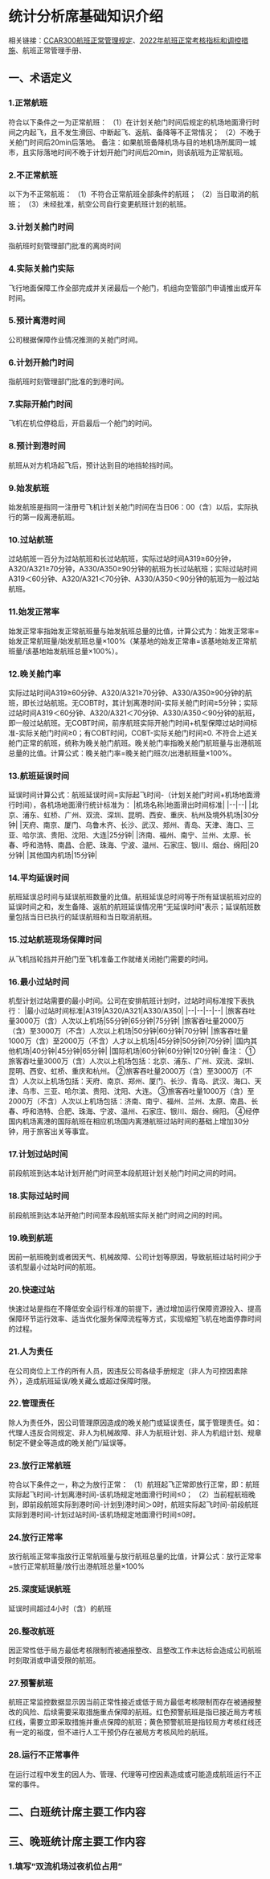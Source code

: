 # 统计分析席基础知识介绍
相关链接：[CCAR300航班正常管理规定](http://www.caac.gov.cn/XXGK/XXGK/MHGZ/201706/t20170621_44917.html)、[2022年航班正常考核指标和调控措施](http://www.caac.gov.cn/XXGK/XXGK/ZFGW/202203/P020220321574249252192.pdf)、航班正常管理手册、

## 一、术语定义
### 1.正常航班
符合以下条件之一为正常航班：
（1）在计划关舱门时间后规定的机场地面滑行时间之内起飞，且不发生滑回、中断起飞、返航、备降等不正常情况；
（2）不晚于关舱门时间后20min后落地。
备注：如果航班备降机场与目的地机场所属同一城市，且实际落地时间不晚于计划开舱门时间后20min，则该航班为正常航班。

### 2.不正常航班
以下为不正常航班：
（1）不符合正常航班全部条件的航班；
（2）当日取消的航班；
（3）未经批准，航空公司自行变更航班计划的航班。

### 3.计划关舱门时间
指航班时刻管理部门批准的离岗时间

### 4.实际关舱门实际
飞行地面保障工作全部完成并关闭最后一个舱门，机组向空管部门申请推出或开车时间。

### 5.预计离港时间
公司根据保障作业情况推测的关舱门时间。

### 6.计划开舱门时间
指航班时刻管理部门批准的到港时间。

### 7.实际开舱门时间
飞机在机位停稳后，开启最后一个舱门的时间。

### 8.预计到港时间
航班从对方机场起飞后，预计达到目的地挡轮挡时间。

### 9.始发航班
始发航班是指同一注册号飞机计划关舱门时间在当日06：00（含）以后，实际执行的第一段离港航班。

### 10.过站航班
过站航班一百分为过站航班和长过站航班，实际过站时间A319≥60分钟，A320/A321≥70分钟，A330/A350≥90分钟的航班为长过站航班；实际过站时间A319＜60分钟、A320/A321＜70分钟、A330/A350＜90分钟的航班为一般过站航班。

### 11.始发正常率
始发正常率指始发正常航班量与始发航班总量的比值，计算公式为：始发正常率=始发正常航班量/始发航班总量×100%（某基地的始发正常串=该基地始发正常航班量/该基地始发航班总量×100%）。

### 12.晚关舱门率
实际过站时间A319≥60分钟、A320/A321≥70分钟、A330/A350≥90分钟的航班，即长过站航班。无COBT时，其计划离港时间-实际关舱门时间≥5分钟；实际过站时间A319＜60分钟、A320/A321＜70分钟、A330/A350＜90分钟的航班，即一般过站航班。无COBT时间，前序航班实际开舱门时间+机型保障过站时间标准-实际关舱门时间≥0；有COBT时间，COBT-实际关舱门时间≥0.
不符合上述关舱门正常的航班，统称为晚关舱门航班。晚关舱门率指晚关舱门航班量与出港航班总量的比值。计算公式：晚关舱门率=晚关舱门班次/出港航班量×100%。

### 13.航班延误时间
延误时间计算公式：航班延误时间=实际起飞时间-（计划关舱门时间+机场地面滑行时间），各机场地面滑行统计标准为：
|机场名称|地面滑出时间标准|
|--|--|
|北京、浦东、虹桥、广州、双流、深圳、昆明、西安、重庆、杭州及境外机场|30分钟|
|天府、南京、厦门、乌鲁木齐、长沙、武汉、郑州、青岛、天津、海口、三亚、哈尔滨、贵阳、沈阳、大连|25分钟|
|济南、福州、南宁、兰州、太原、长春、呼和浩特、南昌、合肥、珠海、宁波、温州、石家庄、银川、烟台、绵阳|20分钟|
|其他国内机场|15分钟|

### 14.平均延误时间
航班延误总时间与延误航班数量的比值。航班延误总时间等于所有延误航班对应的延误时间之和，发生备降、返航的航班延误情况用“无延误时间”表示；延误航班数量包括当日已执行的延误航班和当日取消航班。

### 15.过站航班现场保障时间
从飞机挡轮挡并开舱门至飞机准备工作就绪关闭舱门需要的时间。

### 16.最小过站时间
机型计划过站需要的最小时间。公司在安排航班计划时，过站时间标准按下表执行：
|最小过站时间标准|A319|A320/A321|A330/A350|
|--|--|--|--|
|旅客吞吐量3000万（含）人次以上机场|55分钟|65分钟|75分钟|
|旅客吞吐量2000万（含）至3000万（不含）人次以上机场|50分钟|60分钟|70分钟|
|旅客吞吐量1000万（含）至2000万（不含）人才以上机场|45分钟|50分钟|70分钟|
|国内其他机场|40分钟|45分钟|65分钟|
|国际机场|60分钟|60分钟|120分钟|
备注：
①旅客吞吐量3000万（含）人次以上机场包括：北京、浦东、广州、双流、深圳、昆明、西安、虹桥、重庆和杭州。
②旅客吞吐量2000万（含）至3000万（不含）人次以上机场包括：天府、南京、郑州、厦门、长沙、青岛、武汉、海口、天津、乌市、三亚、哈尔滨、贵阳、沈阳、大连。
③旅客吞吐量1000万（含）至2000万（不含）人次以上机场包括：济南、南宁、福州、兰州、太原、南昌、长春、呼和浩特、合肥、珠海、宁波、温州、石家庄、银川、烟台、绵阳。
④经停国内机场离港的国际航班在相应机场国内离港航班过站时间的基础上增加30分钟，用于旅客出关等事宜。

### 17.计划过站时间
前段航班到达本站计划开舱门时间至本段航班计划关舱门时间之间的时间。

### 18.实际过站时间
前段航班到达本站开舱门时间至本段航班实际关舱门时间之间的时间。

### 19.晚到航班
因前一航班晚到或者因天气、机械故障、公司计划等原因，导致航班过站时间少于该机型最小过站时间的航班。

### 20.快速过站
快速过站是指在不降低安全运行标准的前提下，通过增加运行保障资源投入、提高保障环节运行效率、适当优化服务保障流程等方式，实现缩短飞机在地面停靠时间的过程。

### 21.人为责任
在公司岗位上工作的所有人员，因违反公司各级手册规定（非人为可控因素除外），造成航班延误/晚关藏么或超过保障时限。

### 22.管理责任
除人为责任外，因公司管理原因造成的晚关舱门或延误责任，属于管理责任。如：代理人违反合同规定、非人为机械故障、非人为航班计划、非人为机组计划、规章制定不健全等造成的晚关舱门/延误等。

### 23.放行正常航班
符合以下条件之一，称之为放行正常：
（1）航班起飞正常即放行正常，即：航班实际起飞时间-计划离港时间-该机场规定地面滑行时间≤0；
（2）当前程航班晚到，即前段航班实际到港时间-计划到港时间＞0时，航班实际起飞时间-前段航班实际到港时间-计划过站时间-该机场规定地面滑行时间≤0时。

### 24.放行正常率
放行航班正常率指放行正常航班量与放行航班总量的比值，计算公式：放行正常率=放行正常航班量/放行出港航班总量×100%

### 25.深度延误航班
延误时间超过4小时（含）的航班

### 26.整改航班
因正常性低于局方最低考核限制而被通报整改、且整改工作未达标会造成公司航班时刻取消或申请受限的航班。

### 27.预警航班
航班正常监控数据显示因当前正常性接近或低于局方最低考核限制而存在被通报整改的风险、后续需要采取措施重点保障的航班。红色预警航班是指已接近局方考核红线，需要立即采取措施并重点保障的航班；黄色预警航班是指较局方考核红线还有一定的裕度，但不进行人工干预仍存在被局方考核风险的航班。

### 28.运行不正常事件
在运行过程中发生的因人为、管理、代理等可控因素造成或可能造成航班运行不正常的事件。

## 二、白班统计席主要工作内容


## 三、晚班统计席主要工作内容
### 1.填写“双流机场过夜机位占用”
